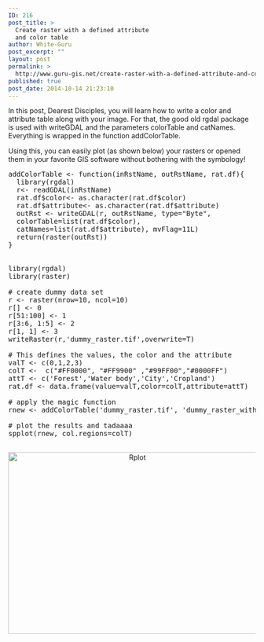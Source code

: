```yaml
---
ID: 216
post_title: >
  Create raster with a defined attribute
  and color table
author: White-Guru
post_excerpt: ""
layout: post
permalink: >
  http://www.guru-gis.net/create-raster-with-a-defined-attribute-and-color-table/
published: true
post_date: 2014-10-14 21:23:10
---
```

In this post, Dearest Disciples, you will learn how to write a color and attribute table along with your image. For that, the good old rgdal package is used with writeGDAL and the parameters colorTable and catNames. Everything is wrapped in the function addColorTable. 

Using this, you can easily plot (as shown below) your rasters or opened them in your favorite GIS software without bothering with the symbology!


<pre lang="rsplus">
addColorTable <- function(inRstName, outRstName, rat.df){
  library(rgdal)
  r<- readGDAL(inRstName)
  rat.df$color<- as.character(rat.df$color)
  rat.df$attribute<- as.character(rat.df$attribute)
  outRst <- writeGDAL(r, outRstName, type="Byte", 
  colorTable=list(rat.df$color), 
  catNames=list(rat.df$attribute), mvFlag=11L)
  return(raster(outRst))
}


library(rgdal)
library(raster)

# create dummy data set
r <- raster(nrow=10, ncol=10)
r[] <- 0
r[51:100] <- 1
r[3:6, 1:5] <- 2
r[1, 1] <- 3
writeRaster(r,'dummy_raster.tif',overwrite=T)

# This defines the values, the color and the attribute
valT <- c(0,1,2,3)
colT <-  c("#FF0000", "#FF9900" ,"#99FF00","#0000FF")
attT <- c('Forest','Water body','City','Cropland')
rat.df <- data.frame(value=valT,color=colT,attribute=attT)

# apply the magic function
rnew <- addColorTable('dummy_raster.tif', 'dummy_raster_with_symbology.tif', rat.df)

# plot the results and tadaaaa
spplot(rnew, col.regions=colT)

</pre>

<center>
<a href="http://www.guru-gis.net/wp-content/uploads/2014/10/Rplot2.png"><img src="http://www.guru-gis.net/wp-content/uploads/2014/10/Rplot2.png" alt="Rplot" width="510" height="370" class="alignnone size-full wp-image-217" /></a></center>